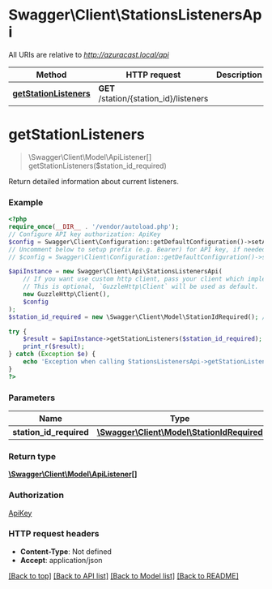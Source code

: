 # Swagger\Client\StationsListenersApi

All URIs are relative to *http://azuracast.local/api*

Method | HTTP request | Description
------------- | ------------- | -------------
[**getStationListeners**](StationsListenersApi.md#getstationlisteners) | **GET** /station/{station_id}/listeners | 

# **getStationListeners**
> \Swagger\Client\Model\ApiListener[] getStationListeners($station_id_required)



Return detailed information about current listeners.

### Example
```php
<?php
require_once(__DIR__ . '/vendor/autoload.php');
// Configure API key authorization: ApiKey
$config = Swagger\Client\Configuration::getDefaultConfiguration()->setApiKey('X-API-Key', 'YOUR_API_KEY');
// Uncomment below to setup prefix (e.g. Bearer) for API key, if needed
// $config = Swagger\Client\Configuration::getDefaultConfiguration()->setApiKeyPrefix('X-API-Key', 'Bearer');

$apiInstance = new Swagger\Client\Api\StationsListenersApi(
    // If you want use custom http client, pass your client which implements `GuzzleHttp\ClientInterface`.
    // This is optional, `GuzzleHttp\Client` will be used as default.
    new GuzzleHttp\Client(),
    $config
);
$station_id_required = new \Swagger\Client\Model\StationIdRequired(); // \Swagger\Client\Model\StationIdRequired | 

try {
    $result = $apiInstance->getStationListeners($station_id_required);
    print_r($result);
} catch (Exception $e) {
    echo 'Exception when calling StationsListenersApi->getStationListeners: ', $e->getMessage(), PHP_EOL;
}
?>
```

### Parameters

Name | Type | Description  | Notes
------------- | ------------- | ------------- | -------------
 **station_id_required** | [**\Swagger\Client\Model\StationIdRequired**](../Model/.md)|  |

### Return type

[**\Swagger\Client\Model\ApiListener[]**](../Model/ApiListener.md)

### Authorization

[ApiKey](../../README.md#ApiKey)

### HTTP request headers

 - **Content-Type**: Not defined
 - **Accept**: application/json

[[Back to top]](#) [[Back to API list]](../../README.md#documentation-for-api-endpoints) [[Back to Model list]](../../README.md#documentation-for-models) [[Back to README]](../../README.md)

